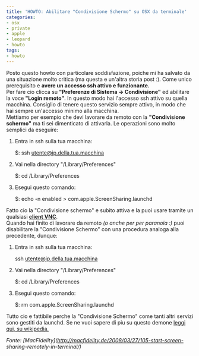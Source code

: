 ```yaml
---
title: 'HOWTO: Abilitare "Condivisione Schermo" su OSX da terminale'
categories:
- osx
- private
- apple
- leopard
- howto
tags:
- howto
---
```

Posto questo howto con particolare soddisfazione, poiche mi ha salvato da una
situazione molto critica (ma questa e un'altra storia post :). Come unico
prerequisito e **avere un accesso ssh attivo e funzionante.**  
Per fare cio clicca su **"Preferenze di Sistema -> Condivisione"** ed
abilitare la voce **"Login remoto"**. In questo modo hai l'accesso ssh attivo
su quella macchina. Consiglio di tenere questo servizio sempre attivo, in modo
che hai sempre un'accesso minimo alla macchina.  
Mettiamo per esempio che devi lavorare da remoto con la **"Condivisione
schermo"** ma ti sei dimenticato di attivarla. Le operazioni sono molto
semplici da eseguire:

  1. Entra in ssh sulla tua macchina: 
    
        $: ssh utente@ip.della.tua.macchina

  

  2. Vai nella directory "/Library/Preferences" 
    
        $: cd /Library/Preferences

  

  3. Esegui questo comando:`  
`

    
        $: echo -n enabled > com.apple.ScreenSharing.launchd

  

  

  
Fatto cio la "Condivisione schermo" e subito attiva e la puoi usare tramite un
qualsiasi [**client
VNC**](http://it.wikipedia.org/wiki/Virtual_Network_Computing).  
Quando hai finito di lavorare da remoto _(o anche per per paranoia :)_ puoi
disabilitare la "Condivisione Schermo" con una procedura analoga alla
precedente, dunque:

  1. Entra in ssh sulla tua macchina: 
    
        ssh utente@ip.della.tua.macchina

  

  2. Vai nella directory "/Library/Preferences" 
    
        $: cd /Library/Preferences

  

  3. Esegui questo comando:`  
`

    
        $: rm com.apple.ScreenSharing.launchd

  

  

  
Tutto cio e fattibile perche la "Condivisione Schermo" come tanti altri
servizi sono gestiti da launchd. Se ne vuoi sapere di piu su questo demone
[leggi qui, su wikipedia.](http://it.wikipedia.org/wiki/Launchd)

_Fonte: [MacFidelity](http://macfidelity.de/2008/03/27/105-start-screen-
sharing-remotely-in-terminal/)_

